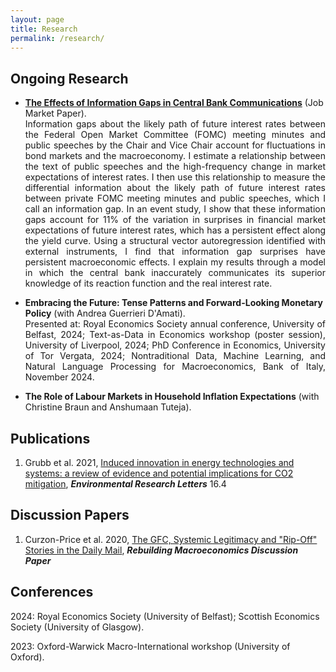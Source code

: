 ```yaml
---
layout: page
title: Research
permalink: /research/
---
```


## Ongoing Research 

<ul>
  <li>
    <strong><a href="https://warwick.ac.uk/fac/soc/economics/staff/garhassall/gavinhassall-jmp.pdf" target="_blank">The Effects of Information Gaps in Central Bank Communications</a></strong> (Job Market Paper).
    <p align="justify" style="margin: 0; padding: 0;">
      Information gaps about the likely path of future interest rates between the Federal Open Market Committee (FOMC) meeting minutes and public speeches by the Chair and Vice Chair account for fluctuations in bond markets and the macroeconomy. I estimate a relationship between the text of public speeches and the high-frequency change in market expectations of interest rates. I then use this relationship to measure the differential information about the likely path of future interest rates between private FOMC meeting minutes and public speeches, which I call an information gap. In an event study, I show that these information gaps account for 11% of the variation in surprises in financial market expectations of future interest rates, which has a persistent effect along the yield curve. Using a structural vector autoregression identified with external instruments, I find that information gap surprises have persistent macroeconomic effects. I explain my results through a model in which the central bank inaccurately communicates its superior knowledge of its reaction function and the real interest rate.
    </p>
  </li>
</ul>



<ul>
  <li>
    <strong>Embracing the Future: Tense Patterns and Forward-Looking Monetary Policy</strong> (with Andrea Guerrieri D'Amati).
    <p align="justify" style="margin: 0; padding: 0;">
      Presented at: Royal Economics Society annual conference, University of Belfast, 2024; Text-as-Data in Economics workshop (poster session), University of Liverpool, 2024; PhD Conference in Economics, University of Tor Vergata, 2024; Nontraditional Data, Machine Learning, and Natural Language Processing for Macroeconomics, Bank of Italy, November 2024.
    </p>
  </li>
</ul>


<ul>
  <li>
    <strong>The Role of Labour Markets in Household Inflation Expectations</strong> (with Christine Braun and Anshumaan Tuteja).
  </li>
</ul>


## Publications 

1. Grubb et al. 2021, [Induced innovation in energy technologies and systems: a review of evidence and potential implications for CO2 mitigation](https://iopscience.iop.org/article/10.1088/1748-9326/abde07/meta), _**Environmental Research Letters**_ 16.4

## Discussion Papers

1. Curzon-Price et al. 2020, [The GFC, Systemic Legitimacy and "Rip-Off" Stories in the Daily Mail](https://www.rebuildingmacroeconomics.ac.uk/the-gfc-systemic-legitimacy-and-rip), _**Rebuilding Macroeconomics Discussion Paper**_


## Conferences

2024: Royal Economics Society (University of Belfast); Scottish Economics Society (University of Glasgow).

2023: Oxford-Warwick Macro-International workshop (University of Oxford).